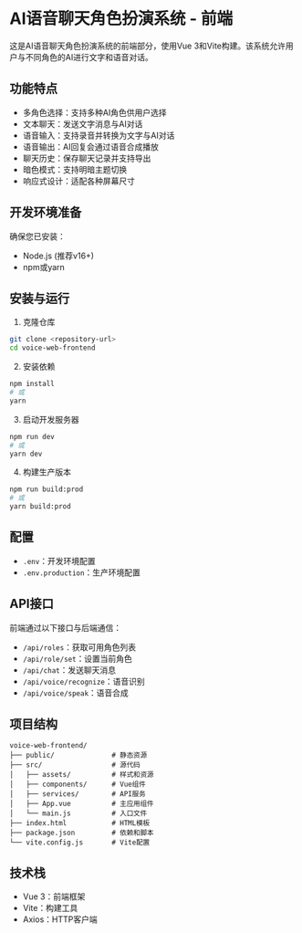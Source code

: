 # AI语音聊天角色扮演系统 - 前端

这是AI语音聊天角色扮演系统的前端部分，使用Vue 3和Vite构建。该系统允许用户与不同角色的AI进行文字和语音对话。

## 功能特点

- 多角色选择：支持多种AI角色供用户选择
- 文本聊天：发送文字消息与AI对话
- 语音输入：支持录音并转换为文字与AI对话
- 语音输出：AI回复会通过语音合成播放
- 聊天历史：保存聊天记录并支持导出
- 暗色模式：支持明暗主题切换
- 响应式设计：适配各种屏幕尺寸

## 开发环境准备

确保您已安装：
- Node.js (推荐v16+)
- npm或yarn

## 安装与运行

1. 克隆仓库
```bash
git clone <repository-url>
cd voice-web-frontend
```

2. 安装依赖
```bash
npm install
# 或
yarn
```

3. 启动开发服务器
```bash
npm run dev
# 或
yarn dev
```

4. 构建生产版本
```bash
npm run build:prod
# 或
yarn build:prod
```

## 配置

- `.env`：开发环境配置
- `.env.production`：生产环境配置

## API接口

前端通过以下接口与后端通信：

- `/api/roles`：获取可用角色列表
- `/api/role/set`：设置当前角色
- `/api/chat`：发送聊天消息
- `/api/voice/recognize`：语音识别
- `/api/voice/speak`：语音合成

## 项目结构

```
voice-web-frontend/
├── public/              # 静态资源
├── src/                 # 源代码
│   ├── assets/          # 样式和资源
│   ├── components/      # Vue组件
│   ├── services/        # API服务
│   ├── App.vue          # 主应用组件
│   └── main.js          # 入口文件
├── index.html           # HTML模板
├── package.json         # 依赖和脚本
└── vite.config.js       # Vite配置
```

## 技术栈

- Vue 3：前端框架
- Vite：构建工具
- Axios：HTTP客户端
